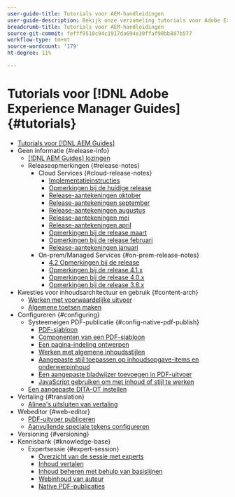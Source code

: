 ```yaml
---
user-guide-title: Tutorials voor AEM-handleidingen
user-guide-description: Bekijk onze verzameling tutorials voor Adobe Experience Manager-handleidingen.
breadcrumb-title: Tutorials voor AEM-handleidingen
source-git-commit: fefff9510c94c1917da694e30ffaf90bb887b577
workflow-type: tm+mt
source-wordcount: '179'
ht-degree: 11%

---
```



# Tutorials voor [!DNL Adobe Experience Manager Guides] {#tutorials}

+ [Tutorials voor [!DNL AEM Guides]](overview.md)
+ Geen informatie {#release-info}
   + [[!DNL AEM Guides] lozingen](./release-info/latest-release-info.md)
   + Releaseopmerkingen {#release-notes}
      + Cloud Services {#cloud-release-notes}
         + [Implementatieinstructies](./release-info/deploy-xml-on-aemaacs.md)
         + [Opmerkingen bij de huidige release](./release-info/release-notes-2022.11.0.md)
         + [Release-aantekeningen oktober](./release-info/release-notes-2022.10.0.md)
         + [Release-aantekeningen september](./release-info/release-notes-2022.9.0.md)
         + [Release-aantekeningen augustus](./release-info/release-notes-2022.8.0.md)
         + [Release-aantekeningen mei](./release-info/release-notes-2022.5.0.md)
         + [Release-aantekeningen april](./release-info/release-notes-2022.4.0.md)
         + [Opmerkingen bij de release maart](./release-info/release-notes-2022.3.0.md)
         + [Opmerkingen bij de release februari](./release-info/release-notes-2022.2.0.md)
         + [Release-aantekeningen januari](./release-info/release-notes-2022.1.0.md)
      + On-prem/Managed Services {#on-prem-release-notes}
         + [4.2 Opmerkingen bij de release](./release-info/release-notes-4.2.md)
         + [Opmerkingen bij de release 4.1.x](./release-info/release-notes-4.1.md)
         + [Opmerkingen bij de release 4.0.x](https://helpx.adobe.com/xml-documentation-for-experience-manager/release-note/release-notes-xml-documentation-solution-4-0.html)
         + [Opmerkingen bij de release 3.8.x](https://helpx.adobe.com/xml-documentation-for-experience-manager/release-note/release-notes-xml-documentation-solution-3-8.html)
+ Kwesties voor inhoudsarchitectuur en gebruik {#content-arch}
   + [Werken met voorwaardelijke uitvoer](./content-architecture/create-and-use-conditions.md)
   + [Algemene toetsen maken](./content-architecture/create-global-keys.md)
+ Configureren {#configuring}
   + Systeemeigen PDF-publicatie {#config-native-pdf-publish}
      + [PDF-sjabloon](./native-pdf/pdf-template.md)
      + [Componenten van een PDF-sjabloon](./native-pdf/components-pdf-template.md)
      + [Een pagina-indeling ontwerpen](./native-pdf/design-page-layout.md)
      + [Werken met algemene inhoudsstijlen](./native-pdf/stylesheet.md)
      + [Aangepaste stijl toepassen op inhoudsopgave-items en onderwerpinhoud](./native-pdf/custom-style-toc.md)
      + [Een aangepaste bladwijzer toevoegen in PDF-uitvoer](./native-pdf/add-custom-bookmark.md)
      + [JavaScript gebruiken om met inhoud of stijl te werken](./native-pdf/use-javascript-content-style.md)
   + [Een aangepaste DITA-OT instellen](./configuring/setup-a-custom-dita-ot.md)
+ Vertaling {#translation}
   + [Alinea&#39;s uitsluiten van vertaling](./translation/exclude-paragraphs-from-translation.md)
+ Webeditor {#web-editor}
   + [PDF-uitvoer publiceren](./web-editor/native-pdf-web-editor.md)
   + [Aanvullende speciale tekens configureren](./web-editor/configure-additional-special-characters.md)
+ Versioning {#versioning}
+ Kennisbank {#knowledge-base}
   + Expertsessie {#expert-session}
      + [Overzicht van de sessie met experts](./knowledge-base/expert-sessions/expert-session.md)
      + [Inhoud vertalen](./knowledge-base/expert-sessions/translating-content-using-aem-guides-oct22.md)
      + [Inhoud beheren met behulp van basislijnen](./knowledge-base/expert-sessions/baselines-dec22.md)
      + [Webinhoud van auteur](./knowledge-base/expert-sessions/webbased-authoring-jan2023.md)
      + [Native PDF-publicaties](./knowledge-base/expert-sessions/native-pdf-publishing-essentials-feb23.md)